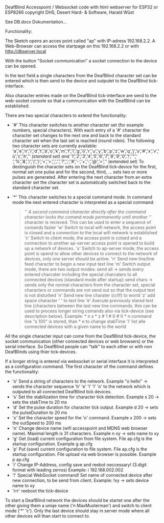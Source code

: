 DeafBlind Accesspoint / Websocket code with html webserver  for ESP32 or ESP8266                      copyright DHS, Desert Hard- & Software, Harald Wüst

See DB.docx Dokumentation...

Functionality:

The Sketch opens an acces point called "ap" with IP-adress 192.168.2.2.
A Web-Browser can access the startpage on this 192.168.2.2 or with http://dbserver.local

With the button "Socket communication" a socket connection to the device can be opened.

In the text field a single characters from the DeafBlind character set can be entered which is then send to the device and outputet to the DeafBlind tick-interface.

Also character entries made on the DeafBlind tick-interface are send to the web-socket console so that a communication with the DeafBlind can be established.

There are two special characters to extend the functionality:

- '#' This character switches to another character set (for example numbers, special characters). With each entry of a '#' character 
  the character set changes to the next one and back to the standard character set when the last set is reached (round robin).
  The following two character sets are currently available:
  'a','e','n','i','d','t','ä','o','k','m','f','l','g','ö','r','u','y','b','p','z','w','q','j','s','#','x','v','ü','c','h','*'  (standard set) and
  '1','2','3','4','5','6','7','8','9','0','!','"',' ','%','&','/','(',')','<','>',',','.','?',';','#','-','+',':','@','=','*'  (extended set)
  To destinguish the character sets on the DeafBlind tick-device for the first, normal set one pulse and for the second, third, ... sets two or more
  pulses are generated.
  After entering the next character from an extra character set the character set is automatically switched back to the standard character set.

- '*' This character switches to a special command mode. 
  In command mode the next entered character is interpreted as a special command:
  > '*' A second command character directly after the command character locks the comand mode permanently until another '*' character is recieved. This 
        can be used to enter a sequence of comands faster
  > 'w' Switch to local wifi network, the access point is closed and a connection to the local wifi network is established
  > 'c' Switch to client mode, the access point is colsed and a connection to another ap-server access point is opened to build up a network of devices.
  > 's' Switch to ap-server mode, the access point is opend to allow other devices to connect to the network of devices, only one server should be active.
  > 'n' Send new line/line feed character to begin a new input text line
  > 'm' Switch output mode, there are two output modes: 
        send all   -> sends every entered charcater including the special charcaters to all connected devices (standard mode after startup)
        send chars -> sends only the normal characters from the character set, special characters or commands are not send out 
        so that the output text is not disturbed
  > 'n' Send new line charater (cr/lf) to world
  > 'z' add space character ' ' to text line
  > 'e' Axecute previously stared text line (characters between the last new line commands. this can be used to process longer string comands also via
        tick-device (see description below). Example: * n s * z # 1 # 0 # 0 * n  command line "s 100" is stored, than * e to change stabTime
  > 'l' list alle connected devices with a given name to the world

All the single character input can come from the DeafBlind tick-device, the socket communication (other connected devices or web browsers) or the serial interface. So DeafBlind people can "talk" to each other or with non DeafBlinds using thier tick-devices.

If a longer string is entered via websocket or serial interface it is interpreted as a configuration command.
The first character of the command defines the functionality:

- 'o'   Send a string of characters to the network. Example "o hello" -> sends the character sequence  'h' 'e' 'l' 'l' 'o'  to the network 
        which is outputed to all connected DeafBlind tick devices.
- 's'   Set the stabilization time for character tick detection. Example s 20 -> sets the stabTime to 20 ms
- 'd'   Set the pulse duration for character tick output. Example d 20 -> sets the pulseDuration to 20 ms
- 'x'   Set the character speed for the 'o' command. Example x 200 -> sets the outSpeed to 200 ms
- 'n'   Change device name (wifi accesspoint and MDNS web browser name). Maximal length is 31 characters. Example n xy -> sets name to xy
- 'g'   Get (load) current configuration from file system. File ap.cfg is the startup configuration. Example g ap.cfg
- 'p'   Put (save) current configuration to file system. File ap.cfg is the startup configuration. File upload via web browser is possible. Example p ap.cfg
- 'i'   Change IP-Address, config save and reebot neccessary! (3.digit format with leading zerros) Example: i 192.168.002.002
- '!'   Special WebSocket command! Set name of connected device after new connection, to be send from client. Example: !xy -> sets device name to xy
- 'rrr' reeboot the tick-device


To start a DeafBlind network the devices should be startet one after the other giving them a uniqe name ('n MaxMusterman') and switch to client mode ('*' 'c'). Only the last device should stay in server mode where all other devices will than start to connect to.
